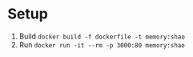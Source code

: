 # Setup
1. Build
`docker build -f dockerfile -t memory:shao`
2. Run
`docker run -it --rm -p 3000:80 memory:shao`